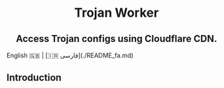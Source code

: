 <h1 align="center">
  Trojan Worker
  <h2 align="center">
  Access Trojan configs using Cloudflare CDN.
  </h2>
</h1>
English 🇬🇧 | [🇮🇷 فارسی](./README_fa.md)

## Introduction
